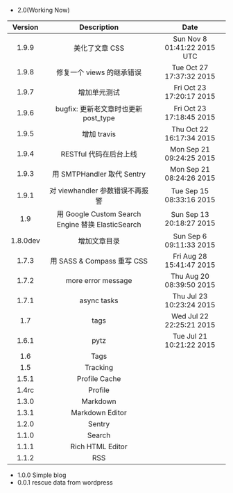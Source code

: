 - 2.0(Working Now)

| Version | Description | Date |
|:--:|:--:|:--:|
| 1.9.9 | 美化了文章 CSS | Sun Nov  8 01:41:22 2015 UTC |
| 1.9.8 | 修复一个 views 的继承错误 | Tue Oct 27 17:37:32 2015 |
| 1.9.7 | 增加单元测试 | Fri Oct 23 17:20:17 2015 |
| 1.9.6 | bugfix: 更新老文章时也更新 post_type | Fri Oct 23 17:18:45 2015 |
| 1.9.5 | 增加 travis | Thu Oct 22 16:17:34 2015 |
| 1.9.4 | RESTful 代码在后台上线 | Mon Sep 21 09:24:25 2015 |
| 1.9.3 | 用 SMTPHandler 取代 Sentry | Mon Sep 21 08:24:26 2015 |
| 1.9.1 | 对 viewhandler 参数错误不再报警 |Tue Sep 15 08:33:16 2015 |
| 1.9 | 用 Google Custom Search Engine 替换 ElasticSearch | Sun Sep 13 20:18:27 2015 |
| 1.8.0dev | 增加文章目录 | Sun Sep  6 09:11:33 2015 |
| 1.7.3 | 用 SASS & Compass 重写 CSS | Fri Aug 28 15:41:47 2015 |
| 1.7.2 | more error message | Thu Aug 20 08:39:50 2015 |
| 1.7.1 | async tasks | Thu Jul 23 10:23:24 2015 |
| 1.7 | tags | Wed Jul 22 22:25:21 2015 |
| 1.6.1 | pytz | Tue Jul 21 10:21:22 2015 |
| 1.6 | Tags ||
| 1.5 | Tracking ||
| 1.5.1 | Profile Cache ||
| 1.4rc | Profile ||
| 1.3.0 | Markdown ||
| 1.3.1 | Markdown Editor ||
| 1.2.0 | Sentry ||
| 1.1.0 | Search ||
| 1.1.1 | Rich HTML Editor ||
| 1.1.2 | RSS ||

- 1.0.0 Simple blog
- 0.0.1 rescue data from wordpress
